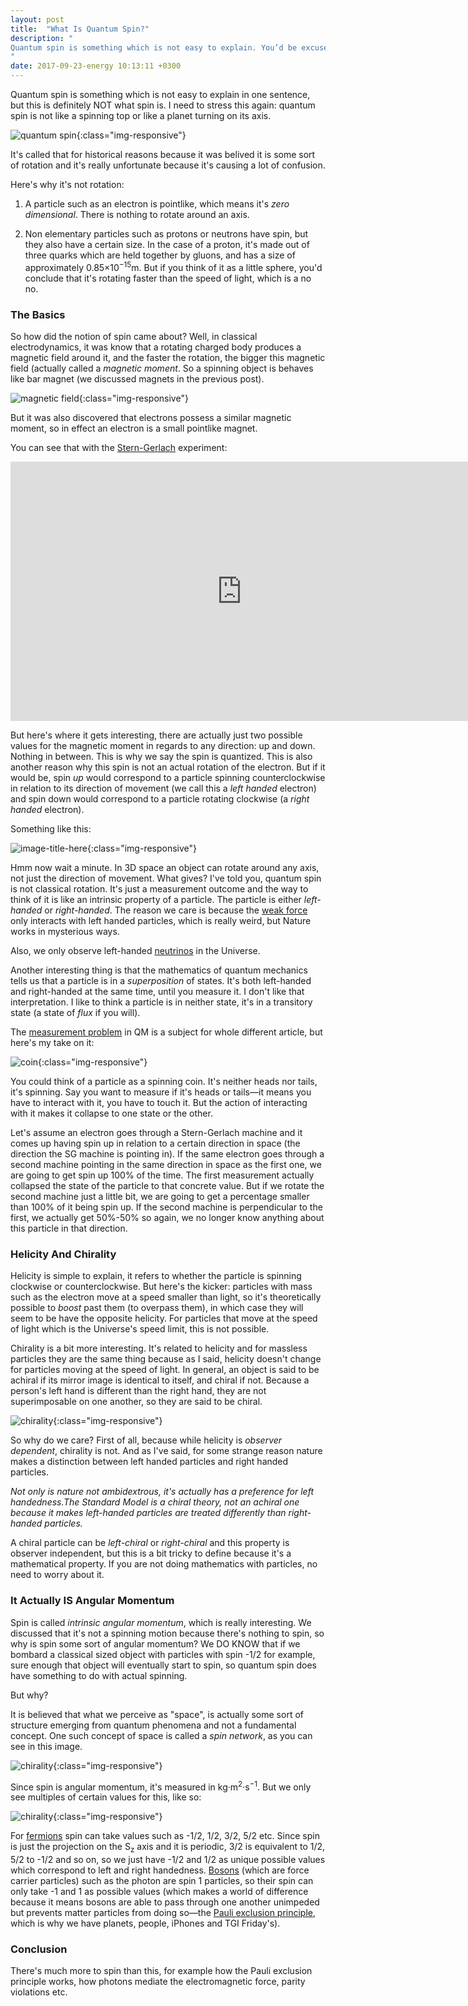 ```yaml
---
layout: post
title:  "What Is Quantum Spin?"
description: "
Quantum spin is something which is not easy to explain. You’d be excused if you explain it as similar to a planet rotating around its axis, but it’s not that. Quantum spin is angular momentum just like the rotating motion of a planet is angular momentum but it’s a purely quantum property. 
"
date: 2017-09-23-energy 10:13:11 +0300
---
```

Quantum spin is something which is not easy to explain in one sentence, but this is definitely NOT what spin is. I need to stress this again: quantum spin is not like a spinning top or like a planet turning on its axis. 

![quantum spin](/images/spin.jpg){:class="img-responsive"}

It's called that for historical reasons because it was belived it is some sort of rotation and it's really unfortunate because it's causing a lot of confusion. 

Here's why it's not rotation:

1. A particle such as an electron is pointlike, which means it's *zero dimensional*. There is nothing to rotate around an axis.

2. Non elementary particles such as protons or neutrons have spin, but they also have a certain size. In the case of a proton, it's made out of three quarks which are held together by gluons, and has a size of approximately 0.85×10<sup>−15</sup>m. But if you think of it as a little sphere, you'd conclude that it's rotating faster than the speed of light, which is a no no.

### The Basics
So how did the notion of spin came about? Well, in classical electrodynamics, it was know that a rotating charged body produces a magnetic field around it, and the faster the rotation, the bigger this magnetic field (actually called a *magnetic moment*. So a spinning object is behaves like bar magnet (we discussed magnets in the previous post).

![magnetic field](/images/magnetic.jpg){:class="img-responsive"}

But it was also discovered that electrons possess a similar magnetic moment, so in effect an electron is a small pointlike magnet. 

You can see that with the [Stern-Gerlach](https://en.wikipedia.org/wiki/Stern%E2%80%93Gerlach_experiment) experiment:

<iframe width="740" height="415" src="https://www.youtube.com/embed/rg4Fnag4V-E" frameborder="0" allowfullscreen></iframe>
<br/>

But here's where it gets interesting, there are actually just two possible values for the magnetic moment in regards to any direction: up and down. Nothing in between. This is why we say the spin is quantized. This is also another reason why this spin is not an actual rotation of the electron. But if it would be, spin *up* would correspond to a particle spinning counterclockwise in relation to its direction of movement (we call this a *left handed* electron) and spin down would correspond to a particle rotating clockwise (a *right handed* electron). 

Something like this:

![image-title-here](/images/handedness.png){:class="img-responsive"}

Hmm now wait a minute. In 3D space an object can rotate around any axis, not just the  direction of movement. What gives? I've told you, quantum spin is not classical rotation. It's just a measurement outcome and the way to think of it is like an intrinsic property of a particle. The particle is either *left-handed* or *right-handed*. The reason we care is because the [weak force](https://en.wikipedia.org/wiki/Weak_interaction) only interacts with left handed particles, which is really weird, but Nature works in mysterious ways.

Also, we only observe left-handed [neutrinos](https://en.wikipedia.org/wiki/Neutrino) in the Universe.

Another interesting thing is that the mathematics of quantum mechanics tells us that a particle is in a *superposition* of states. It's both left-handed and right-handed at the same time, until you measure it. I don't like that interpretation. I like to think a particle is in neither state, it's in a transitory state (a state of *flux* if you will). 

The [measurement problem](https://en.wikipedia.org/wiki/Measurement_problem) in QM is a subject for whole different article, but here's my take on it:

![coin](/images/coin.jpeg){:class="img-responsive"}

You could think of a particle as a spinning coin. It's neither heads nor tails, it's spinning. Say you want to measure if it's heads or tails—it means you have to interact with it, you have to touch it. But the action of interacting with it makes it collapse to one state or the other.

Let's assume an electron goes through a Stern-Gerlach machine and it comes up having spin up in relation to a certain direction in space (the direction the SG machine is pointing in). If the same electron goes through a second machine pointing in the same direction in space as the first one, we are going to get spin up 100% of the time. The first measurement actually collapsed the state of the particle to that concrete value. But if we rotate the second machine just a little bit, we are going to get a percentage smaller than 100% of it being spin up. If the second machine is perpendicular to the first, we actually get 50%-50% so again, we no longer know anything about this particle in that direction. 

### Helicity And Chirality
Helicity is simple to explain, it refers to whether the particle is spinning clockwise or counterclockwise. But here's the kicker: particles with mass such as the electron move at a speed smaller than light, so it's theoretically possible to *boost* past them (to overpass them), in which case they will seem to be have the opposite helicity. For particles that move at the speed of light which is the Universe's speed limit, this is not possible.

Chirality is a bit more interesting. It's related to helicity and for massless particles they are the same thing because as I said, helicity doesn't change for particles moving at the speed of light. In general, an object is said to be achiral if its mirror image is identical to itself, and chiral if not. Because a person's left hand is different than the right hand, they are not superimposable on one another, so they are said to be chiral. 

![chirality](/images/chirality.jpg){:class="img-responsive"}

So why do we care? First of all, because while helicity is *observer dependent*, chirality is not. And as I've said, for some strange reason nature makes a distinction between left handed particles and right handed particles.

*Not only is nature not ambidextrous, it's actually has a preference for left handedness.The Standard Model is a chiral theory, not an achiral one because it makes left-handed particles are treated differently than right-handed particles.*

A chiral particle can be *left-chiral* or *right-chiral* and this property is observer independent, but this is a bit tricky to define because it's a mathematical property. If you are not doing mathematics with particles, no need to worry about it.

### It Actually IS Angular Momentum
Spin is called *intrinsic angular momentum*, which is really interesting. We discussed that it's not a spinning motion because there's nothing to spin, so why is spin some sort of angular momentum? We DO KNOW that if we bombard a classical sized object with particles with spin -1/2 for example, sure enough that object will eventually start to spin, so quantum spin does have something to do with actual spinning. 

But why? 

It is believed that what we perceive as "space", is actually some sort of structure emerging from quantum phenomena and not a fundamental concept. One such concept of space is called a *spin network*, as you can see in this image.

![chirality](/images/spin-network.png){:class="img-responsive"}

Since spin is angular momentum, it's measured in kg·m<sup>2</sup>·s<sup>−1</sup>. But we only see multiples of certain values for this, like so:

![chirality](/images/spinvec.gif){:class="img-responsive"}

For [fermions](https://en.wikipedia.org/wiki/Fermion) spin can take values such as -1/2, 1/2, 3/2, 5/2 etc. Since spin is just the projection on the S<sub>z</sub> axis and it is periodic, 3/2 is equivalent to 1/2, 5/2 to -1/2 and so on, so we just have -1/2 and 1/2 as unique possible values which correspond to left and right handedness. [Bosons](https://en.wikipedia.org/wiki/Boson) (which are force carrier particles) such as the photon are spin 1 particles, so their spin can only take -1 and 1 as possible values (which makes a world of difference because it means bosons are able to pass through one another unimpeded but prevents matter particles from doing so—the [Pauli exclusion principle](https://en.wikipedia.org/wiki/Pauli_exclusion_principle), which is why we have planets, people, iPhones and TGI Friday's).

### Conclusion
There's much more to spin than this, for example how the Pauli exclusion principle works, how photons mediate the electromagnetic force, parity violations etc.